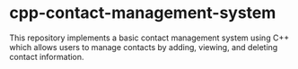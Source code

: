 # cpp-contact-management-system
This repository implements a basic contact management system using C++ which allows users to manage contacts by adding, viewing, and deleting contact information.
